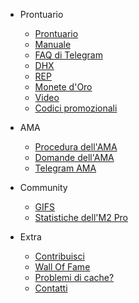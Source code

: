 - Prontuario   
    - [Prontuario](/it-it/MDFiles/Handbook/handbook.md)   
    - [Manuale](/it-it/MDFiles/Handbook/manual.md)
    - [FAQ di Telegram](/it-it/MDFiles/Handbook/M2_FAQ.md)
    - [DHX](/it-it/MDFiles/Handbook/DHX.md)
    - [REP](/it-it/MDFiles/Handbook/Rep.md)
    - [Monete d'Oro](/it-it/MDFiles/Handbook/goldcoins.md)
    - [Video](/it-it/MDFiles/Handbook/videos.md)
    - [Codici promozionali](/it-it/MDFiles/Handbook/promocode.md)

- AMA
    - [Procedura dell'AMA](/it-it/MDFiles/AMA/AMA_Procedure.md)
    - [Domande dell'AMA](/it-it/MDFiles/AMA/AMA.md)
    - [Telegram AMA](/it-it/MDFiles/AMA/TelegramAMA1.md)

- Community
    - [GIFS](/it-it/MDFiles/WallOfFame/gifs.md)
    - [Statistiche dell'M2 Pro](/it-it/MDFiles/WallOfFame/m2prostats.md)

- Extra
    - [Contribuisci](/it-it/MDFiles/Contact/contact.md)
    - [Wall Of Fame](/it-it/MDFiles/WallOfFame/main.md)
    - [Problemi di cache?](/it-it/MDFiles/Contact/cache.md)
    - [Contatti](https://t.me/Dutchdev)

